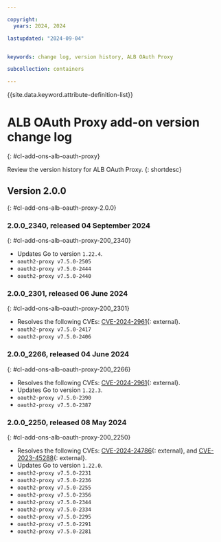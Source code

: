 ```yaml
---

copyright:
  years: 2024, 2024

lastupdated: "2024-09-04"


keywords: change log, version history, ALB OAuth Proxy

subcollection: containers

---
```


{{site.data.keyword.attribute-definition-list}}

# ALB OAuth Proxy add-on version change log
{: #cl-add-ons-alb-oauth-proxy}

Review the version history for ALB OAuth Proxy.
{: shortdesc}

## Version 2.0.0
{: #cl-add-ons-alb-oauth-proxy-2.0.0}


### 2.0.0_2340, released 04 September 2024
{: #cl-add-ons-alb-oauth-proxy-200_2340}

- Updates Go to version `1.22.4`.
- `oauth2-proxy v7.5.0-2505`
- `oauth2-proxy v7.5.0-2444`
- `oauth2-proxy v7.5.0-2440`

### 2.0.0_2301, released 06 June 2024
{: #cl-add-ons-alb-oauth-proxy-200_2301}

- Resolves the following CVEs: [CVE-2024-2961](https://nvd.nist.gov/vuln/detail/CVE-2024-2961){: external}.
- `oauth2-proxy v7.5.0-2417`
- `oauth2-proxy v7.5.0-2406`

### 2.0.0_2266, released 04 June 2024
{: #cl-add-ons-alb-oauth-proxy-200_2266}

- Resolves the following CVEs: [CVE-2024-2961](https://nvd.nist.gov/vuln/detail/CVE-2024-2961){: external}.
- Updates Go to version `1.22.3`.
- `oauth2-proxy v7.5.0-2390`
- `oauth2-proxy v7.5.0-2387`

### 2.0.0_2250, released 08 May 2024
{: #cl-add-ons-alb-oauth-proxy-200_2250}

- Resolves the following CVEs: [CVE-2024-24786](https://nvd.nist.gov/vuln/detail/CVE-2024-24786){: external}, and [CVE-2023-45288](https://nvd.nist.gov/vuln/detail/CVE-2023-45288){: external}.
- Updates Go to version `1.22.0`.
- `oauth2-proxy v7.5.0-2231`
- `oauth2-proxy v7.5.0-2236`
- `oauth2-proxy v7.5.0-2255`
- `oauth2-proxy v7.5.0-2356`
- `oauth2-proxy v7.5.0-2344`
- `oauth2-proxy v7.5.0-2334`
- `oauth2-proxy v7.5.0-2295`
- `oauth2-proxy v7.5.0-2291`
- `oauth2-proxy v7.5.0-2281`

